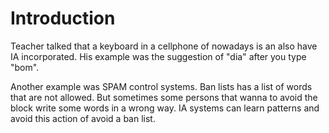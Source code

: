 # Introduction

Teacher talked that a keyboard in a cellphone of nowadays is an also have IA incorporated. His example was the suggestion of "dia" after you type "bom".

Another example was SPAM control systems. Ban lists has a list of words that are not allowed. But sometimes some persons that wanna to avoid the block write some words in a wrong way. IA systems can learn patterns and avoid this action of avoid a ban list.